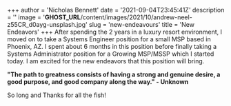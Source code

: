 +++
author = 'Nicholas Bennett'
date = '2021-09-04T23:45:41Z'
description = ''
image = '__GHOST_URL__/content/images/2021/10/andrew-neel-z55CR_d0ayg-unsplash.jpg'
slug = 'new-endeavours'
title = 'New Endeavors'
+++
After spending the 2 years in a luxury resort environment, I moved on to take a Systems Engineer position for a small MSP based in Phoenix, AZ. I spent about 6 months in this position before finally taking a Systems Administrator position for a Growing MSP/MSSP which I started today. I am excited for the new endeavors that this position will bring.

**"The path to greatness consists of having a strong and genuine desire, a good purpose, and good company along the way."  - Unknown**

So long and Thanks for all the fish!